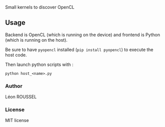 Small kernels to discover OpenCL

## Usage

Backend is OpenCL (which is running on the device) and frontend is Python (which is running on the host).

Be sure to have `pyopencl` installed (`pip install pyopencl`) to execute the host code.

Then launch python scripts with :

`python host_<name>.py`

### Author

Léon ROUSSEL

### License 

MIT license